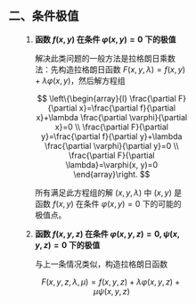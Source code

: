 <div style="float: left; width: 64%; padding: 1%;">

## 二、条件极值

<ul>

1. **函数 $f(x, y)$ 在条件 $\varphi(x, y)=0$ 下的极值**

<ul>

解决此类问题的一般方法是拉格朗日乘数法：先构造拉格朗日函数 $F(x, y, \lambda)=f(x, y)+\lambda \varphi(x, y)$，然后解方程组

$$
\left\{\begin{array}{l}
\frac{\partial F}{\partial x}=\frac{\partial f}{\partial x}+\lambda \frac{\partial \varphi}{\partial x}=0 \\
\frac{\partial F}{\partial y}=\frac{\partial f}{\partial y}+\lambda \frac{\partial \varphi}{\partial y}=0 \\
\frac{\partial F}{\partial \lambda}=\varphi(x, y)=0
\end{array}\right.
$$

所有满足此方程组的解 $(x, y, \lambda)$ 中 $(x, y)$ 是函数 $f(x, y)$ 在条件 $\varphi(x, y)=0$ 下的可能的极值点。

</ul>

2. **函数 $f(x, y, z)$ 在条件 $\varphi(x, y, z)=0, \psi(x, y, z)=0$ 下的极值**

<ul>

与上一条情况类似，构造拉格朗日函数

$$
F(x, y, z, \lambda, \mu)=f(x, y, z)+\lambda \varphi(x, y, z)+\mu \psi(x, y, z)
$$

</ul>

</ul>
</div>
<div style="float: right; width: 26%; padding: 1%;">

</div>
<div style="clear: both;"></div>
